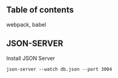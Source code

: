 ## Table of contents

webpack, babel

## JSON-SERVER

Install JSON Server 

```
json-server --watch db.json --port 3004

```

